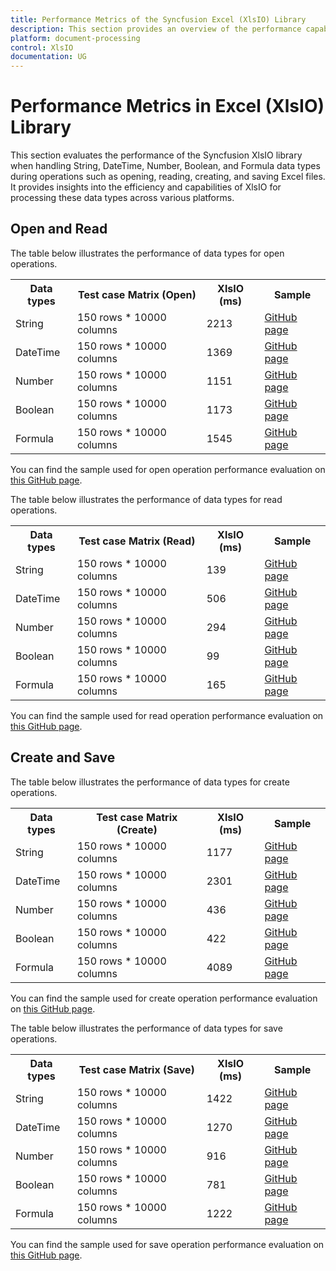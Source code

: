 ```yaml
---
title: Performance Metrics of the Syncfusion Excel (XlsIO) Library
description: This section provides an overview of the performance capabilities of the Syncfusion Excel (XlsIO) Library.
platform: document-processing
control: XlsIO
documentation: UG
---
```


# Performance Metrics in Excel (XlsIO) Library

This section evaluates the performance of the Syncfusion XlsIO library when handling String, DateTime, Number, Boolean, and Formula data types during operations such as opening, reading, creating, and saving Excel files. It provides insights into the efficiency and capabilities of XlsIO for processing these data types across various platforms.

## Open and Read

The table below illustrates the performance of data types for open operations.

<table>
  <tr>
    <th>Data types</th>
    <th>Test case Matrix (Open)</th>
    <th>XlsIO (ms)</th>
    <th>Sample</th>
  </tr>
  <tr>
    <td>String</td>
    <td>150 rows * 10000 columns</td>
    <td>2213</td>    
    <td><a href="https://github.com/SyncfusionExamples/XlsIO-Examples/tree/master/Performance%20Metrics/Open/String%20Data%20Type/.NET/String%20Data%20Type">GitHub page</a></td>
  </tr>
  <tr>
    <td>DateTime</td>
    <td>150 rows * 10000 columns</td>
    <td>1369</td>
    <td><a href="https://github.com/SyncfusionExamples/XlsIO-Examples/tree/master/Performance%20Metrics/Open/DateTime%20Data%20Type/.NET/DateTime%20Data%20Type">GitHub page</a></td>
  </tr>
  <tr>
    <td>Number</td>
    <td>150 rows * 10000 columns</td>
    <td>1151</td>     
    <td><a href="https://github.com/SyncfusionExamples/XlsIO-Examples/tree/master/Performance%20Metrics/Open/Number%20Data%20Type/.NET/Number%20Data%20Type">GitHub page</a></td>
  </tr>
  <tr>
    <td>Boolean</td>
    <td>150 rows * 10000 columns</td>
    <td>1173</td>   
    <td><a href="https://github.com/SyncfusionExamples/XlsIO-Examples/tree/master/Performance%20Metrics/Open/Boolean%20Data%20Type/.NET/Boolean%20Data%20Type">GitHub page</a></td>
  </tr>
  <tr>
    <td>Formula</td>
    <td>150 rows * 10000 columns</td>
    <td>1545</td>        
    <td><a href="https://github.com/SyncfusionExamples/XlsIO-Examples/tree/master/Performance%20Metrics/Open/Formula%20Data%20Type/.NET/Formula%20Data%20Type">GitHub page</a></td>
  </tr>
</table>            

You can find the sample used for open operation performance evaluation on <a href="https://github.com/SyncfusionExamples/XlsIO-Examples/tree/master/Performance%20Metrics/Open">this GitHub page</a>.

The table below illustrates the performance of data types for read operations.

<table>
  <tr>
    <th>Data types</th>
    <th>Test case Matrix (Read)</th>
    <th>XlsIO (ms)</th>
    <th>Sample</th>
  </tr>
  <tr>
    <td>String</td>
    <td>150 rows * 10000 columns</td>
    <td>139</td>    
    <td><a href="https://github.com/SyncfusionExamples/XlsIO-Examples/tree/master/Performance%20Metrics/Read/String%20Data%20Type/.NET/String%20Data%20Type">GitHub page</a></td>
  </tr>
  <tr>
    <td>DateTime</td>
    <td>150 rows * 10000 columns</td>
    <td>506</td>    
    <td><a href="https://github.com/SyncfusionExamples/XlsIO-Examples/tree/master/Performance%20Metrics/Read/DateTime%20Data%20Type/.NET/DateTime%20Data%20Type">GitHub page</a></td>
  </tr>
  <tr>
    <td>Number</td>
    <td>150 rows * 10000 columns</td>
    <td>294</td>   
    <td><a href="https://github.com/SyncfusionExamples/XlsIO-Examples/tree/master/Performance%20Metrics/Read/Number%20Data%20Type/.NET/Number%20Data%20Type">GitHub page</a></td>
  </tr>
  <tr>
    <td>Boolean</td>
    <td>150 rows * 10000 columns</td>
    <td>99</td>    
    <td><a href="https://github.com/SyncfusionExamples/XlsIO-Examples/tree/master/Performance%20Metrics/Read/Boolean%20Data%20Type/.NET/Boolean%20Data%20Type">GitHub page</a></td>
  </tr>
  <tr>
    <td>Formula</td>
    <td>150 rows * 10000 columns</td>
    <td>165</td>    
    <td><a href="https://github.com/SyncfusionExamples/XlsIO-Examples/tree/master/Performance%20Metrics/Read/Formula%20Data%20Type/.NET/Formula%20Data%20Type">GitHub page</a></td>
  </tr>
</table>
           
You can find the sample used for read operation performance evaluation on <a href="https://github.com/SyncfusionExamples/XlsIO-Examples/tree/master/Performance%20Metrics/Read">this GitHub page</a>.

## Create and Save

The table below illustrates the performance of data types for create operations.

<table>
  <tr>
    <th>Data types</th>
    <th>Test case Matrix (Create)</th>
    <th>XlsIO (ms)</th>
    <th>Sample</th>
  </tr>
  <tr>
    <td>String</td>
    <td>150 rows * 10000 columns</td>
    <td>1177</td>   
    <td><a href="https://github.com/SyncfusionExamples/XlsIO-Examples/tree/master/Performance%20Metrics/Create/String%20Data%20Type/.NET/String%20Data%20Type">GitHub page</a></td>
  </tr>
  <tr>
    <td>DateTime</td>
    <td>150 rows * 10000 columns</td>
    <td>2301</td>  
    <td><a href="https://github.com/SyncfusionExamples/XlsIO-Examples/tree/master/Performance%20Metrics/Create/DateTime%20Data%20Type/.NET/DateTime%20Data%20Type">GitHub page</a></td>
  </tr>
  <tr>
    <td>Number</td>
    <td>150 rows * 10000 columns</td>
    <td>436</td>    
    <td><a href="https://github.com/SyncfusionExamples/XlsIO-Examples/tree/master/Performance%20Metrics/Create/Number%20Data%20Type/.NET/Number%20Data%20Type">GitHub page</a></td>
  </tr>
  <tr>
    <td>Boolean</td>
    <td>150 rows * 10000 columns</td>
    <td>422</td>     
    <td><a href="https://github.com/SyncfusionExamples/XlsIO-Examples/tree/master/Performance%20Metrics/Create/Boolean%20Data%20Type/.NET/Boolean%20Data%20Type">GitHub page</a></td>
  </tr>
  <tr>
    <td>Formula</td>
    <td>150 rows * 10000 columns</td>
    <td>4089</td>    
    <td><a href="https://github.com/SyncfusionExamples/XlsIO-Examples/tree/master/Performance%20Metrics/Create/Formula%20Data%20Type/.NET/Formula%20Data%20Type">GitHub page</a></td>
  </tr>
</table>
                
You can find the sample used for create operation performance evaluation on <a href="https://github.com/SyncfusionExamples/XlsIO-Examples/tree/master/Performance%20Metrics/Create">this GitHub page</a>.

The table below illustrates the performance of data types for save operations.

<table>
  <tr>
    <th>Data types</th>
    <th>Test case Matrix (Save)</th>
    <th>XlsIO (ms)</th>
    <th>Sample</th>
  </tr>
  <tr>
    <td>String</td>
    <td>150 rows * 10000 columns</td>
    <td>1422</td>    
    <td><a href="https://github.com/SyncfusionExamples/XlsIO-Examples/tree/master/Performance%20Metrics/Save/String%20Data%20Type/.NET/String%20Data%20Type">GitHub page</a></td>
  </tr>
  <tr>
    <td>DateTime</td>
    <td>150 rows * 10000 columns</td>
    <td>1270</td>   
    <td><a href="https://github.com/SyncfusionExamples/XlsIO-Examples/tree/master/Performance%20Metrics/Save/DateTime%20Data%20Type/.NET/DateTime%20Data%20Type">GitHub page</a></td>
  </tr>
  <tr>
    <td>Number</td>
    <td>150 rows * 10000 columns</td>
    <td>916</td>     
    <td><a href="https://github.com/SyncfusionExamples/XlsIO-Examples/tree/master/Performance%20Metrics/Save/Number%20Data%20Type/.NET/Number%20Data%20Type">GitHub page</a></td>
  </tr>
  <tr>
    <td>Boolean</td>
    <td>150 rows * 10000 columns</td>
    <td>781</td>     
    <td><a href="https://github.com/SyncfusionExamples/XlsIO-Examples/tree/master/Performance%20Metrics/Save/Boolean%20Data%20Type/.NET/Boolean%20Data%20Type">GitHub page</a></td>
  </tr>
  <tr>
    <td>Formula</td>
    <td>150 rows * 10000 columns</td>
    <td>1222</td>    
    <td><a href="https://github.com/SyncfusionExamples/XlsIO-Examples/tree/master/Performance%20Metrics/Save/Formula%20Data%20Type/.NET/Formula%20Data%20Type">GitHub page</a></td>
  </tr>
</table>
                
You can find the sample used for save operation performance evaluation on <a href="https://github.com/SyncfusionExamples/XlsIO-Examples/tree/master/Performance%20Metrics/Save">this GitHub page</a>.